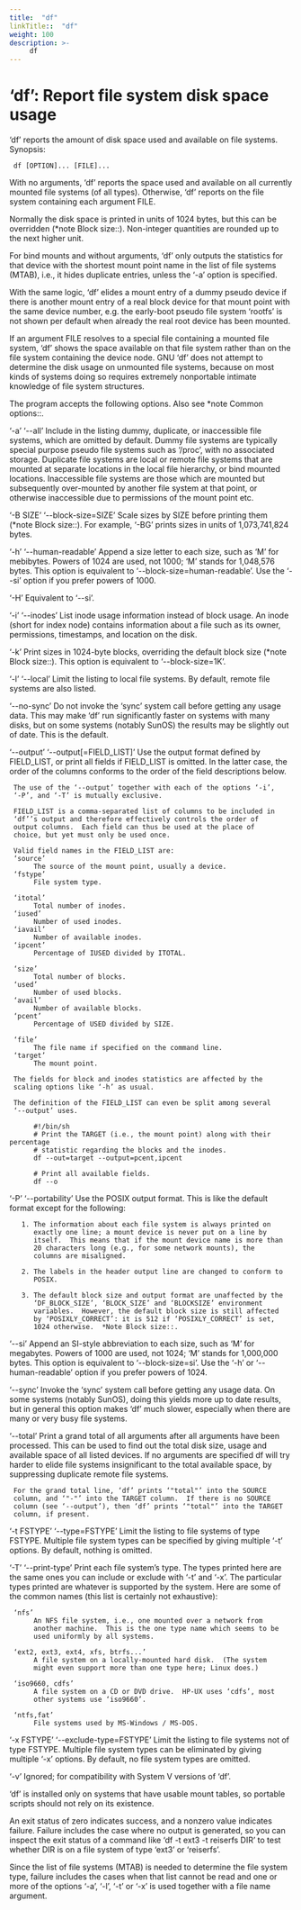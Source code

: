 ```yaml
---
title:  "df"
linkTitle::  "df"
weight: 100
description: >-
     df
---
```


# ‘df’: Report file system disk space usage

‘df’ reports the amount of disk space used and available on file
systems.
Synopsis:

``` 
 df [OPTION]... [FILE]...
```

With no arguments, ‘df’ reports the space used and available on all
currently mounted file systems (of all types). Otherwise, ‘df’ reports
on the file system containing each argument FILE.

Normally the disk space is printed in units of 1024 bytes, but this can
be overridden (\*note Block size::). Non-integer quantities are rounded
up to the next higher unit.

For bind mounts and without arguments, ‘df’ only outputs the statistics
for that device with the shortest mount point name in the list of file
systems (MTAB), i.e., it hides duplicate entries, unless the ‘-a’ option
is specified.

With the same logic, ‘df’ elides a mount entry of a dummy pseudo device
if there is another mount entry of a real block device for that mount
point with the same device number, e.g. the early-boot pseudo file
system ‘rootfs’ is not shown per default when already the real root
device has been mounted.

If an argument FILE resolves to a special file containing a mounted file
system, ‘df’ shows the space available on that file system rather than
on the file system containing the device node. GNU ‘df’ does not attempt
to determine the disk usage on unmounted file systems, because on most
kinds of systems doing so requires extremely nonportable intimate
knowledge of file system structures.

The program accepts the following options. Also see \*note Common
options::.

‘-a’ ‘--all’ Include in the listing dummy, duplicate, or inaccessible
file systems, which are omitted by default. Dummy file systems are
typically special purpose pseudo file systems such as ‘/proc’, with no
associated storage. Duplicate file systems are local or remote file
systems that are mounted at separate locations in the local file
hierarchy, or bind mounted locations. Inaccessible file systems are
those which are mounted but subsequently over-mounted by another file
system at that point, or otherwise inaccessible due to permissions of
the mount point etc.

‘-B SIZE’ ‘--block-size=SIZE’ Scale sizes by SIZE before printing them
(\*note Block size::). For example, ‘-BG’ prints sizes in units of
1,073,741,824 bytes.

‘-h’ ‘--human-readable’ Append a size letter to each size, such as ‘M’
for mebibytes. Powers of 1024 are used, not 1000; ‘M’ stands for
1,048,576 bytes. This option is equivalent to
‘--block-size=human-readable’. Use the ‘--si’ option if you prefer
powers of 1000.

‘-H’ Equivalent to ‘--si’.

‘-i’ ‘--inodes’ List inode usage information instead of block usage. An
inode (short for index node) contains information about a file such as
its owner, permissions, timestamps, and location on the disk.

‘-k’ Print sizes in 1024-byte blocks, overriding the default block size
(\*note Block size::). This option is equivalent to ‘--block-size=1K’.

‘-l’ ‘--local’ Limit the listing to local file systems. By default,
remote file systems are also listed.

‘--no-sync’ Do not invoke the ‘sync’ system call before getting any
usage data. This may make ‘df’ run significantly faster on systems with
many disks, but on some systems (notably SunOS) the results may be
slightly out of date. This is the default.

‘--output’ ‘--output\[=FIELD\_LIST\]’ Use the output format defined by
FIELD\_LIST, or print all fields if FIELD\_LIST is omitted. In the
latter case, the order of the columns conforms to the order of the field
descriptions below.

``` 
 The use of the ‘--output’ together with each of the options ‘-i’,
 ‘-P’, and ‘-T’ is mutually exclusive.

 FIELD_LIST is a comma-separated list of columns to be included in
 ‘df’’s output and therefore effectively controls the order of
 output columns.  Each field can thus be used at the place of
 choice, but yet must only be used once.

 Valid field names in the FIELD_LIST are:
 ‘source’
      The source of the mount point, usually a device.
 ‘fstype’
      File system type.

 ‘itotal’
      Total number of inodes.
 ‘iused’
      Number of used inodes.
 ‘iavail’
      Number of available inodes.
 ‘ipcent’
      Percentage of IUSED divided by ITOTAL.

 ‘size’
      Total number of blocks.
 ‘used’
      Number of used blocks.
 ‘avail’
      Number of available blocks.
 ‘pcent’
      Percentage of USED divided by SIZE.

 ‘file’
      The file name if specified on the command line.
 ‘target’
      The mount point.

 The fields for block and inodes statistics are affected by the
 scaling options like ‘-h’ as usual.

 The definition of the FIELD_LIST can even be split among several
 ‘--output’ uses.

      #!/bin/sh
      # Print the TARGET (i.e., the mount point) along with their percentage
      # statistic regarding the blocks and the inodes.
      df --out=target --output=pcent,ipcent

      # Print all available fields.
      df --o
```

‘-P’ ‘--portability’ Use the POSIX output format. This is like the
default format except for the following:

``` 
   1. The information about each file system is always printed on
      exactly one line; a mount device is never put on a line by
      itself.  This means that if the mount device name is more than
      20 characters long (e.g., for some network mounts), the
      columns are misaligned.

   2. The labels in the header output line are changed to conform to
      POSIX.

   3. The default block size and output format are unaffected by the
      ‘DF_BLOCK_SIZE’, ‘BLOCK_SIZE’ and ‘BLOCKSIZE’ environment
      variables.  However, the default block size is still affected
      by ‘POSIXLY_CORRECT’: it is 512 if ‘POSIXLY_CORRECT’ is set,
      1024 otherwise.  *Note Block size::.
```

‘--si’ Append an SI-style abbreviation to each size, such as ‘M’ for
megabytes. Powers of 1000 are used, not 1024; ‘M’ stands for 1,000,000
bytes. This option is equivalent to ‘--block-size=si’. Use the ‘-h’ or
‘--human-readable’ option if you prefer powers of 1024.

‘--sync’ Invoke the ‘sync’ system call before getting any usage data. On
some systems (notably SunOS), doing this yields more up to date results,
but in general this option makes ‘df’ much slower, especially when there
are many or very busy file systems.

‘--total’ Print a grand total of all arguments after all arguments have
been processed. This can be used to find out the total disk size, usage
and available space of all listed devices. If no arguments are specified
df will try harder to elide file systems insignificant to the total
available space, by suppressing duplicate remote file systems.

``` 
 For the grand total line, ‘df’ prints ‘"total"’ into the SOURCE
 column, and ‘"-"’ into the TARGET column.  If there is no SOURCE
 column (see ‘--output’), then ‘df’ prints ‘"total"’ into the TARGET
 column, if present.
```

‘-t FSTYPE’ ‘--type=FSTYPE’ Limit the listing to file systems of type
FSTYPE. Multiple file system types can be specified by giving multiple
‘-t’ options. By default, nothing is omitted.

‘-T’ ‘--print-type’ Print each file system’s type. The types printed
here are the same ones you can include or exclude with ‘-t’ and ‘-x’.
The particular types printed are whatever is supported by the system.
Here are some of the common names (this list is certainly not
exhaustive):

``` 
 ‘nfs’
      An NFS file system, i.e., one mounted over a network from
      another machine.  This is the one type name which seems to be
      used uniformly by all systems.

 ‘ext2, ext3, ext4, xfs, btrfs...’
      A file system on a locally-mounted hard disk.  (The system
      might even support more than one type here; Linux does.)

 ‘iso9660, cdfs’
      A file system on a CD or DVD drive.  HP-UX uses ‘cdfs’, most
      other systems use ‘iso9660’.

 ‘ntfs,fat’
      File systems used by MS-Windows / MS-DOS.
```

‘-x FSTYPE’ ‘--exclude-type=FSTYPE’ Limit the listing to file systems
not of type FSTYPE. Multiple file system types can be eliminated by
giving multiple ‘-x’ options. By default, no file system types are
omitted.

‘-v’ Ignored; for compatibility with System V versions of ‘df’.

‘df’ is installed only on systems that have usable mount tables, so
portable scripts should not rely on its existence.

An exit status of zero indicates success, and a nonzero value indicates
failure. Failure includes the case where no output is generated, so you
can inspect the exit status of a command like ‘df -t ext3 -t reiserfs
DIR’ to test whether DIR is on a file system of type ‘ext3’ or
‘reiserfs’.

Since the list of file systems (MTAB) is needed to determine the file
system type, failure includes the cases when that list cannot be read
and one or more of the options ‘-a’, ‘-l’, ‘-t’ or ‘-x’ is used together
with a file name argument.
